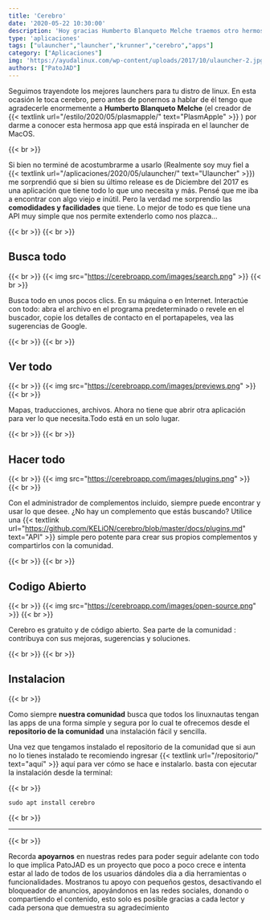```yaml
---
title: 'Cerebro'
date: '2020-05-22 10:30:00'
description: 'Hoy gracias Humberto Blanqueto Melche traemos otro hermoso launcher basado en el de MacOS y muy interesante...'
type: 'aplicaciones'
tags: ["ulauncher","launcher","krunner","cerebro","apps"]
category: ["Aplicaciones"]
img: 'https://ayudalinux.com/wp-content/uploads/2017/10/ulauncher-2.jpg'
authors: ["PatoJAD"]
---
```


Seguimos trayendote los mejores launchers para tu distro de linux. En esta ocasión le toca cerebro, pero antes de ponernos a hablar de él tengo que agradecerle enormemente a **Humberto Blanqueto Melche** (el creador de {{< textlink url="/estilo/2020/05/plasmapple/" text="PlasmApple" >}} ) por darme a conocer esta hermosa app que está inspirada en el launcher de MacOS.

{{< br >}}

Si bien no terminé de acostumbrarme a usarlo (Realmente soy muy fiel a {{< textlink url="/aplicaciones/2020/05/ulauncher/" text="Ulauncher" >}}) me sorprendió que si bien su último release es de Diciembre del 2017 es una aplicación que tiene todo lo que uno necesita y más. Pensé que me iba a encontrar con algo viejo e inútil. Pero la verdad me sorprendio las **comodidades y facilidades** que tiene. Lo mejor de todo es que tiene una API muy simple que nos permite extenderlo como nos plazca…

{{< br >}}
{{< br >}}

## Busca todo

{{< br >}}
{{< img src="https://cerebroapp.com/images/search.png" >}}
{{< br >}}

Busca todo en unos pocos clics. En su máquina o en Internet. Interactúe con todo: abra el archivo en el programa predeterminado o revele en el buscador, copie los detalles de contacto en el portapapeles, vea las sugerencias de Google.

{{< br >}}
{{< br >}}

## Ver todo

{{< br >}}
{{< img src="https://cerebroapp.com/images/previews.png" >}}
{{< br >}}

Mapas, traducciones, archivos. Ahora no tiene que abrir otra aplicación para ver lo que necesita.Todo está en un solo lugar.

{{< br >}}
{{< br >}}

## Hacer todo

{{< br >}}
{{< img src="https://cerebroapp.com/images/plugins.png" >}}
{{< br >}}

Con el administrador de complementos incluido, siempre puede encontrar y usar lo que desee. ¿No hay un complemento que estás buscando? Utilice una {{< textlink url="https://github.com/KELiON/cerebro/blob/master/docs/plugins.md" text="API" >}} simple pero potente para crear sus propios complementos y compartirlos con la comunidad.

{{< br >}}
{{< br >}}

## Codigo Abierto

{{< br >}}
{{< img src="https://cerebroapp.com/images/open-source.png" >}}
{{< br >}}

Cerebro es gratuito y de código abierto. Sea parte de la comunidad : contribuya con sus mejoras, sugerencias y soluciones.

{{< br >}}
{{< br >}}

## Instalacion

{{< br >}}

Como siempre **nuestra comunidad** busca que todos los linuxnautas tengan las apps de una forma simple y segura por lo cual te ofrecemos desde el **repositorio de la comunidad** una instalación fácil y sencilla.

Una vez que tengamos instalado el repositorio de la comunidad que si aun no lo tienes instalado te recomiendo ingresar {{< textlink url="/repositorio/" text="aquí" >}} aquí para ver cómo se hace e instalarlo. basta con ejecutar la instalación desde la terminal:

{{< br >}}

    sudo apt install cerebro

{{< br >}}

---

{{< br >}}

Recorda **apoyarnos** en nuestras redes para poder seguir adelante con todo lo que implica PatoJAD es un proyecto que poco a poco crece e intenta estar al lado de todos de los usuarios dándoles dia a dia herramientas o funcionalidades. Mostranos tu apoyo con pequeños gestos, desactivando el bloqueador de anuncios, apoyándonos en las redes sociales, donando o compartiendo el contenido, esto solo es posible gracias a cada lector y cada persona que demuestra su agradecimiento
